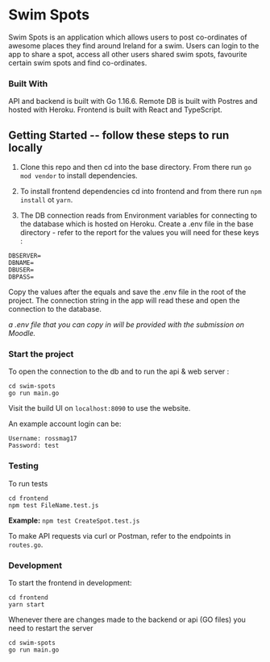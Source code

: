 # Swim Spots

Swim Spots is an application which allows users to post co-ordinates of awesome places they find around Ireland for a swim. Users can login to the app to share a spot, access all other users shared swim spots, favourite certain swim spots and find co-ordinates.

### Built With

API and backend is built with Go 1.16.6.
Remote DB is built with Postres and hosted with Heroku.
Frontend is built with React and TypeScript.

## Getting Started -- follow these steps to run locally

1. Clone this repo and then cd into the base directory. From there run `go mod vendor` to install dependencies.

2. To install frontend dependencies cd into frontend and from there run `npm install` ot `yarn`.

3. The DB connection reads from Environment variables for connecting to the database which is hosted on Heroku.
   Create a .env file in the base directory - refer to the report for the values you will need for these keys :

```
DBSERVER=
DBNAME=
DBUSER=
DBPASS=
```

Copy the values after the equals and save the .env file in the root of the project.
The connection string in the app will read these and open the connection to the database.

_a .env file that you can copy in will be provided with the submission on Moodle._

### Start the project

To open the connection to the db and to run the api & web server :

```
cd swim-spots
go run main.go

```

Visit the build UI on `localhost:8090` to use the website.

An example account login can be:

```
Username: rossmag17
Password: test

```

### Testing

To run tests

```
cd frontend
npm test FileName.test.js

```

**Example:** `npm test CreateSpot.test.js`

To make API requests via curl or Postman, refer to the endpoints in `routes.go`.

### Development

To start the frontend in development:

```
cd frontend
yarn start

```

Whenever there are changes made to the backend or api (GO files) you need to restart the server

```
cd swim-spots
go run main.go

```
